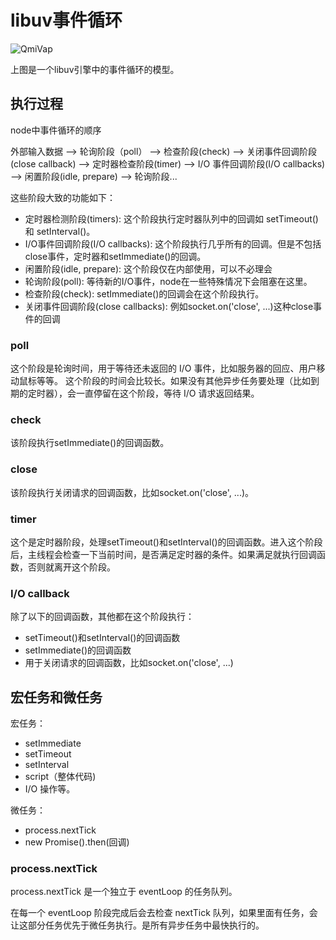# libuv事件循环

![QmiVap](https://zhuduanlei-1256381138.cos.ap-guangzhou.myqcloud.com/uPic/QmiVap.png)

上图是一个libuv引擎中的事件循环的模型。

## 执行过程

node中事件循环的顺序

外部输入数据 --> 轮询阶段（poll） --> 检查阶段(check) --> 关闭事件回调阶段(close callback) --> 定时器检查阶段(timer) --> I/O 事件回调阶段(I/O callbacks) --> 闲置阶段(idle, prepare) --> 轮询阶段...

这些阶段大致的功能如下：

- 定时器检测阶段(timers): 这个阶段执行定时器队列中的回调如 setTimeout() 和 setInterval()。
- I/O事件回调阶段(I/O callbacks): 这个阶段执行几乎所有的回调。但是不包括close事件，定时器和setImmediate()的回调。
- 闲置阶段(idle, prepare): 这个阶段仅在内部使用，可以不必理会
- 轮询阶段(poll): 等待新的I/O事件，node在一些特殊情况下会阻塞在这里。
- 检查阶段(check): setImmediate()的回调会在这个阶段执行。
- 关闭事件回调阶段(close callbacks): 例如socket.on('close', ...)这种close事件的回调

### poll

这个阶段是轮询时间，用于等待还未返回的 I/O 事件，比如服务器的回应、用户移动鼠标等等。
这个阶段的时间会比较长。如果没有其他异步任务要处理（比如到期的定时器），会一直停留在这个阶段，等待 I/O 请求返回结果。

### check

该阶段执行setImmediate()的回调函数。

### close

该阶段执行关闭请求的回调函数，比如socket.on('close', ...)。

### timer

这个是定时器阶段，处理setTimeout()和setInterval()的回调函数。进入这个阶段后，主线程会检查一下当前时间，是否满足定时器的条件。如果满足就执行回调函数，否则就离开这个阶段。

### I/O callback

除了以下的回调函数，其他都在这个阶段执行：

- setTimeout()和setInterval()的回调函数
- setImmediate()的回调函数
- 用于关闭请求的回调函数，比如socket.on('close', ...)

## 宏任务和微任务

宏任务：

- setImmediate
- setTimeout
- setInterval
- script（整体代码)
- I/O 操作等。

微任务：

- process.nextTick
- new Promise().then(回调)

### process.nextTick

process.nextTick 是一个独立于 eventLoop 的任务队列。

在每一个 eventLoop 阶段完成后会去检查 nextTick 队列，如果里面有任务，会让这部分任务优先于微任务执行。是所有异步任务中最快执行的。
